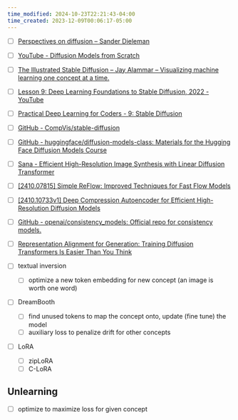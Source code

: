 ```yaml
---
time_modified: 2024-10-23T22:21:43-04:00
time_created: 2023-12-09T00:06:17-05:00
---
```



- [ ] [Perspectives on diffusion – Sander Dieleman](https://sander.ai/2023/07/20/perspectives.html)
- [ ] [YouTube - Diffusion Models from Scratch](https://youtu.be/B4oHJpEJBAA?si=iTiDR9_q-m4PfO83)


- [ ] [The Illustrated Stable Diffusion – Jay Alammar – Visualizing machine learning one concept at a time.](https://jalammar.github.io/illustrated-stable-diffusion/)
- [ ] [Lesson 9: Deep Learning Foundations to Stable Diffusion, 2022 - YouTube](https://www.youtube.com/watch?v=_7rMfsA24Ls)
- [ ] [Practical Deep Learning for Coders - 9: Stable Diffusion](https://course.fast.ai/Lessons/lesson9.html)

- [ ] [GitHub - CompVis/stable-diffusion](https://github.com/CompVis/stable-diffusion)

- [ ] [GitHub - huggingface/diffusion-models-class: Materials for the Hugging Face Diffusion Models Course](https://github.com/huggingface/diffusion-models-class)


- [ ] [Sana - Efficient High-Resolution Image Synthesis with Linear Diffusion Transformer](https://nvlabs.github.io/Sana/)
- [ ] [\[2410.07815\] Simple ReFlow: Improved Techniques for Fast Flow Models](https://arxiv.org/abs/2410.07815)
- [ ] [\[2410.10733v1\] Deep Compression Autoencoder for Efficient High-Resolution Diffusion Models](https://arxiv.org/abs/2410.10733v1)



- [ ] [GitHub - openai/consistency_models: Official repo for consistency models.](https://github.com/openai/consistency_models)



- [ ] [Representation Alignment for Generation: Training Diffusion Transformers Is Easier Than You Think](https://sihyun.me/REPA/)



- [ ] textual inversion
	- [ ] optimize a new token embedding for new concept (an image is worth one word)
- [ ] DreamBooth
	- [ ] find unused tokens to map the concept onto, update (fine tune) the model
	- [ ] auxiliary loss to penalize drift for other concepts
- [ ] LoRA
	- [ ] zipLoRA
	- [ ] C-LoRA

## Unlearning
- [ ] optimize to maximize loss for given concept